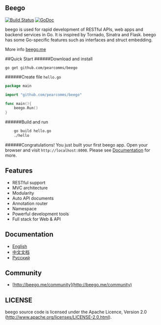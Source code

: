 ## Beego

[![Build Status](https://travis-ci.org/pearcomms/beego.svg?branch=master)](https://travis-ci.org/pearcomms/beego)
[![GoDoc](http://godoc.org/github.com/pearcomms/beego?status.svg)](http://godoc.org/github.com/pearcomms/beego)

beego is used for rapid development of RESTful APIs, web apps and backend services in Go.
It is inspired by Tornado, Sinatra and Flask. beego has some Go-specific features such as interfaces and struct embedding.

More info [beego.me](http://beego.me)

##Quick Start
######Download and install

    go get github.com/pearcomms/beego

######Create file `hello.go`
```go
package main

import "github.com/pearcomms/beego"

func main(){
    beego.Run()
}
```
######Build and run
```bash
    go build hello.go
    ./hello
```
######Congratulations! 
You just built your first beego app.
Open your browser and visit `http://localhost:8000`.
Please see [Documentation](http://beego.me/docs) for more.

## Features

* RESTful support
* MVC architecture
* Modularity
* Auto API documents
* Annotation router
* Namespace
* Powerful development tools
* Full stack for Web & API

## Documentation

* [English](http://beego.me/docs/intro/)
* [中文文档](http://beego.me/docs/intro/)
* [Русский](http://beego.me/docs/intro/)

## Community

* [http://beego.me/community](http://beego.me/community)

## LICENSE

beego source code is licensed under the Apache Licence, Version 2.0
(http://www.apache.org/licenses/LICENSE-2.0.html).
